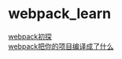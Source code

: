 # webpack_learn 
[webpack初探](https://github.com/iceman1212/webpack_learn/issues/1)  
[webpack把你的项目编译成了什么](https://github.com/iceman1212/webpack_learn/issues/2)  

